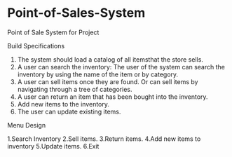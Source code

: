 # Point-of-Sales-System
Point of Sale System for Project 

Build Specifications 

1. The system should load a catalog of all itemsthat the store sells. 
2. A user can search the inventory: The user of the system can search the inventory by using the name of the item or by category. 
3. A user can sell items once they are found. Or can sell items by navigating through a tree of categories.
4. A user can return an item that has been bought into the inventory.   
5. Add new items to the inventory. 
6. The user can update existing items. 

Menu Design 

1.Search Inventory
2.Sell items. 
3.Return items.
4.Add new items to inventory
5.Update items.
6.Exit

